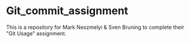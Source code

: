 # Git_commit_assignment

This is a repository for Mark Neszmelyi & Sven Bruning to complete their "Git Usage" assignment.